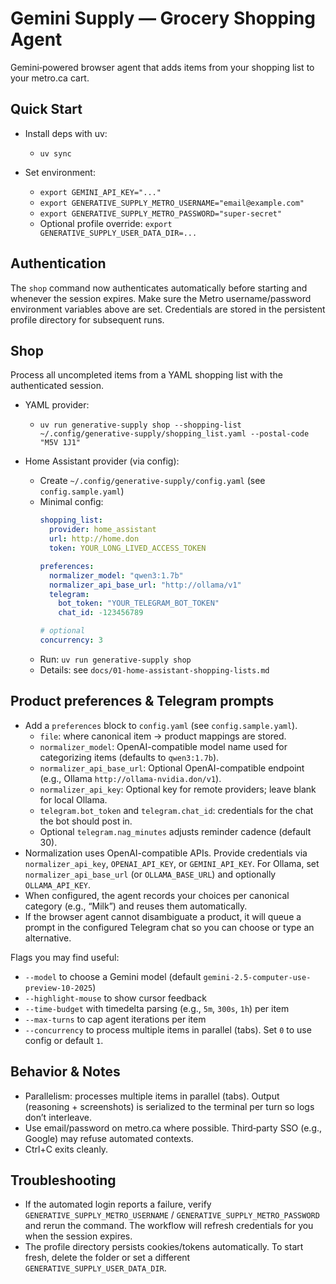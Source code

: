 Gemini Supply — Grocery Shopping Agent
======================================

Gemini‑powered browser agent that adds items from your shopping list to your metro.ca cart.

Quick Start
-----------

- Install deps with uv:
  - `uv sync`

- Set environment:
  - `export GEMINI_API_KEY="..."`
  - `export GENERATIVE_SUPPLY_METRO_USERNAME="email@example.com"`
  - `export GENERATIVE_SUPPLY_METRO_PASSWORD="super-secret"`
  - Optional profile override: `export GENERATIVE_SUPPLY_USER_DATA_DIR=...`

Authentication
--------------

The `shop` command now authenticates automatically before starting and whenever the session expires.
Make sure the Metro username/password environment variables above are set. Credentials are stored in
the persistent profile directory for subsequent runs.

Shop
----

Process all uncompleted items from a YAML shopping list with the authenticated session.

- YAML provider:
  - `uv run generative-supply shop --shopping-list ~/.config/generative-supply/shopping_list.yaml --postal-code "M5V 1J1"`

- Home Assistant provider (via config):
  - Create `~/.config/generative-supply/config.yaml` (see `config.sample.yaml`)
  - Minimal config:
    ```yaml
    shopping_list:
      provider: home_assistant
      url: http://home.don
      token: YOUR_LONG_LIVED_ACCESS_TOKEN

    preferences:
      normalizer_model: "qwen3:1.7b"
      normalizer_api_base_url: "http://ollama/v1"
      telegram:
        bot_token: "YOUR_TELEGRAM_BOT_TOKEN"
        chat_id: -123456789

    # optional
    concurrency: 3
    ```
  - Run: `uv run generative-supply shop`
  - Details: see `docs/01-home-assistant-shopping-lists.md`

Product preferences & Telegram prompts
--------------------------------------

- Add a `preferences` block to `config.yaml` (see `config.sample.yaml`).
  - `file`: where canonical item → product mappings are stored.
  - `normalizer_model`: OpenAI-compatible model name used for categorizing items (defaults to `qwen3:1.7b`).
  - `normalizer_api_base_url`: Optional OpenAI-compatible endpoint (e.g., Ollama `http://ollama-nvidia.don/v1`).
  - `normalizer_api_key`: Optional key for remote providers; leave blank for local Ollama.
  - `telegram.bot_token` and `telegram.chat_id`: credentials for the chat the bot should post in.
  - Optional `telegram.nag_minutes` adjusts reminder cadence (default 30).
- Normalization uses OpenAI-compatible APIs. Provide credentials via `normalizer_api_key`, `OPENAI_API_KEY`, or `GEMINI_API_KEY`. For Ollama, set `normalizer_api_base_url` (or `OLLAMA_BASE_URL`) and optionally `OLLAMA_API_KEY`.
- When configured, the agent records your choices per canonical category (e.g., “Milk”) and reuses them automatically.
- If the browser agent cannot disambiguate a product, it will queue a prompt in the configured Telegram chat so you can choose or type an alternative.

Flags you may find useful:
- `--model` to choose a Gemini model (default `gemini-2.5-computer-use-preview-10-2025`)
- `--highlight-mouse` to show cursor feedback
- `--time-budget` with timedelta parsing (e.g., `5m`, `300s`, `1h`) per item
- `--max-turns` to cap agent iterations per item
 - `--concurrency` to process multiple items in parallel (tabs). Set `0` to use config or default `1`.

Behavior & Notes
----------------

- Parallelism: processes multiple items in parallel (tabs). Output (reasoning + screenshots) is serialized to the terminal per turn so logs don’t interleave.
- Use email/password on metro.ca where possible. Third‑party SSO (e.g., Google) may refuse automated contexts.
- Ctrl+C exits cleanly.

Troubleshooting
---------------

- If the automated login reports a failure, verify `GENERATIVE_SUPPLY_METRO_USERNAME` / `GENERATIVE_SUPPLY_METRO_PASSWORD`
  and rerun the command. The workflow will refresh credentials for you when the session expires.
- The profile directory persists cookies/tokens automatically. To start fresh, delete the folder or set a different `GENERATIVE_SUPPLY_USER_DATA_DIR`.

